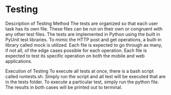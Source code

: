 Testing
=======

Description of Testing Method
The tests are organized so that each user task has its own file. These files can be run on their own or congruent with any other test files. The tests are implemented in Python using the built in PyUnit test libraries. To mimic the HTTP post and get operations, a built-in library called mock is utilized. Each file is expected to go through as many, if not all, of the edge cases possible for each operation. Each file is expected to test its specific operation on both the mobile and web applications. 

Execution of Testing
To execute all tests at once, there is a bash script called runtests.sh. Simply run the script and all test will be executed that are in the tests folder. 
To execute a particular test, simply run the python file.
The results in both cases will be printed out to terminal. 